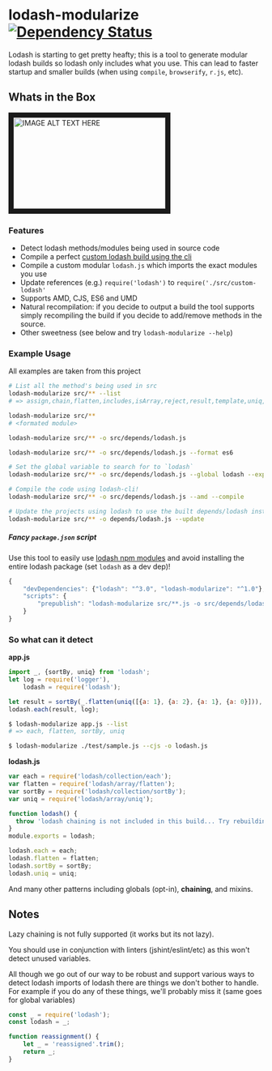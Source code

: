# lodash-modularize [![Dependency Status](https://david-dm.org/megawac/lodash-modularize.svg)](https://david-dm.org/megawac/lodash-modularize)

Lodash is starting to get pretty heafty; this is a tool to generate modular lodash builds so lodash only includes what you use. This can lead to faster startup and smaller builds (when using `compile`, `browserify`, `r.js`, etc).

## Whats in the Box

<a href="http://www.youtube.com/watch?feature=player_embedded&v=o9GrUNAqwNY
" target="_blank"><img src="http://img.youtube.com/vi/o9GrUNAqwNY/0.jpg"
alt="IMAGE ALT TEXT HERE" width="300" height="180" border="10" /></a>

### Features

- Detect lodash methods/modules being used in source code
- Compile a perfect [custom lodash build using the cli](https://lodash.com/custom-builds)
- Compile a custom modular `lodash.js` which imports the exact modules you use
- Update references (e.g.) `require('lodash')` to `require('./src/custom-lodash'`
- Supports AMD, CJS, ES6 and UMD
- Natural recompilation: if you decide to output a build the tool supports simply recompiling the build if you decide to add/remove methods in the source.
- Other sweetness (see below and try `lodash-modularize --help`)

### Example Usage

All examples are taken from this project

```sh
# List all the method's being used in src
lodash-modularize src/** --list
# => assign,chain,flatten,includes,isArray,reject,result,template,uniq,zipObject

lodash-modularize src/**
# <formated module>

lodash-modularize src/** -o src/depends/lodash.js

lodash-modularize src/** -o src/depends/lodash.js --format es6

# Set the global variable to search for to `lodash`
lodash-modularize src/** -o src/depends/lodash.js --global lodash --exports umd

# Compile the code using lodash-cli!
lodash-modularize src/** -o src/depends/lodash.js --amd --compile

# Update the projects using lodash to use the built depends/lodash instead
lodash-modularize src/** -o depends/lodash.js --update
```

##### Fancy `package.json` script

Use this tool to easily use [lodash npm modules](https://www.npmjs.com/browse/keyword/lodash-modularized) and avoid installing the entire lodash package (set `lodash` as a dev dep)!

```js
{
    "devDependencies": {"lodash": "^3.0", "lodash-modularize": "^1.0"},
    "scripts": {
        "prepublish": "lodash-modularize src/**.js -o src/depends/lodash.js -u --use-npm-modules --install-npm-modles"
    }
}
```

### So what can it detect

**app.js**
```js
import _, {sortBy, uniq} from 'lodash';
let log = require('logger'),
    lodash = require('lodash');

let result = sortBy(_.flatten(uniq([{a: 1}, {a: 2}, {a: 1}, {a: 0}])), 'a');
lodash.each(result, log);
```

```sh
$ lodash-modularize app.js --list
# => each, flatten, sortBy, uniq

$ lodash-modularize ./test/sample.js --cjs -o lodash.js
```
**lodash.js**
```js
var each = require('lodash/collection/each');
var flatten = require('lodash/array/flatten');
var sortBy = require('lodash/collection/sortBy');
var uniq = require('lodash/array/uniq');

function lodash() {
  throw 'lodash chaining is not included in this build... Try rebuilding.';
}
module.exports = lodash;

lodash.each = each;
lodash.flatten = flatten;
lodash.sortBy = sortBy;
lodash.uniq = uniq;
```

And many other patterns including globals (opt-in), **chaining**, and mixins.

## Notes

Lazy chaining is not fully supported (it works but its not lazy).

You should use in conjunction with linters (jshint/eslint/etc) as this won't detect unused variables.

All though we go out of our way to be robust and support various ways to detect lodash imports of lodash there are things we don't bother to handle. For example if you do any of these things, we'll probably miss it (same goes for global variables)

```js
const _ = require('lodash');
const lodash = _;

function reassignment() {
    let _ = 'reassigned'.trim();
    return _;
}
```
